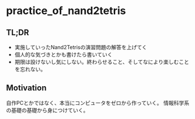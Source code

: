 # practice_of_nand2tetris

## TL;DR

* 実施していったNand2Tetrisの演習問題の解答を上げてく
* 個人的な気づきとかも書けたら書いていく
* 期限は設けないし気にしない。終わらせること、そしてなにより楽しむことを忘れない。

## Motivation

自作PCとかではなく、本当にコンピュータをゼロから作っていく。
情報科学系の基礎の基礎から身につけていく。
